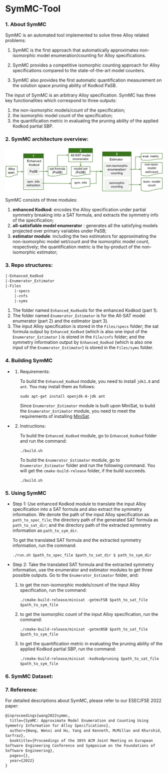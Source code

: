 # SymMC-Tool

### 1. About SymMC

SymMC is an automated tool implemented to solve three Alloy related problems:  

1) SymMC is the first approach that automatically approximates non-isomorphic model enumeration/counting for Alloy specifications. 

2) SymMC provides a competitive isomorphic counting approach for Alloy specifications compared to the state-of-the-art model counters.

3) SymMC also provides the first automatic quantification measurement on the solution space pruning ability of Kodkod PaSB. 

The input of SymMC is an arbitrary Alloy specification. SymMC has three key functionalities which correspond to three outputs: 

1) the non-isomorphic models/count of the specification;
2) the isomorphic model count of the specification;
3) the quantification metric in evaluating the pruning ability of the applied Kodkod partial SBP.

### 2. SymMC architecture overview:

![SymMC overview](./images/overview.jpg)

SymMC consists of three modules: 

1) **enhanced Kodkod**: encodes the Alloy specification under partial symmetry breaking into a SAT formula, and extracts the symmetry info of the specification; 
2) **all-satisfiable model enumerator** : generates all the satisfying models projected over primary variables under PaSB; 
3) **estimator module**: including the two estimators for approximating the non-isomorphic model set/count and the isomorphic model count, respectively; the quantification metric is the by-product of the non-isomorphic estimator;

### 3. Repo structures:

```
|-Enhanced_Kodkod
|-Enumerator_Estimator
|-Files
	|-specs
	|-cnfs
	|-syms
```

1. The folder named `Enhanced_Kodkod`is for the enhanced Kodkod (part 1).
2. The folder named `Enumerator_Estimator` is for the All-SAT model enumerator (part 2) and the estimator (part 3).
3. The input Alloy specification is stored in the `Files/specs` folder; the sat formula output by `Enhanced_Kodkod` (which is also one input of the `Enumerator_Estimator` ) is stored in the `File/cnfs` folder; and the symmetry information output by `Enhanced_Kodkod` (which is also one input of the  `Enumerator_Estimator`) is stored in the `Files/syms` folder. 


### 4. Building SymMC

- 1. Requirements:

     To build the `Enhanced_Kodkod` module, you need to install `jdk1.8` and `ant`. You may install them as follows:

     ``````
     sudo apt-get install openjdk-8-jdk ant
     ``````

     Since `Enumerator_Estimator` module is built upon MiniSat, to build the `Enumerator_Estimator` module, you need to meet the requirements of installing [MiniSat](https://github.com/niklasso/minisat). 

- 2. Instructions:

     To build the `Enhanced_Kodkod` module, go to `Enhanced_Kodkod` folder and run the command:

     ``````
     ./build.sh
     ``````
     
     To build the `Enumerator_Estimator` module, go to `Enumerator_Estimator` folder and run the following command. You will get the `cmake-build-release` folder, if the build succeeds.
     
     ``````
     ./build.sh
     ``````

### 5. Using SymMC

- Step 1: Use enhanced Kodkod module to translate the input Alloy specification into a SAT formula and also extract the symmetry information. We denote the path of the input Alloy specification as `path_to_spec_file`; the directory path of the generated SAT formula as `path_to_sat_dir`; and the directory path of the extracted symmetry information as `path_to_sym_dir`.

  To get the translated SAT formula and the extracted symmetry information, run the command:

  ```
  ./run.sh $path_to_spec_file $path_to_sat_dir $ path_to_sym_dir

- Step 2: Take the translated SAT formula and the extracted symmetry information, use the enumerator and estimator modules to get three possible outputs. Go to the `Enumerator_Estimator` folder, and:

  1. to get the non-isomorphic models/count of the input Alloy specification, run the command:

     ``````
     ./cmake-build-release/minisat -getmcFSB $path_to_sat_file $path_to_sym_file
  
  2. to get the isomorphic count of the input Alloy specification, run the command:
  
     ``````
     ./cmake-build-release/minisat -getmcNSB $path_to_sat_file $path_to_sym_file

  3. to get the quantification metric in evaluating the pruning ability of the applied Kodkod partial SBP, run the command:
  
     ``````
     ./cmake-build-release/minisat -kodkodpruning $path_to_sat_file $path_to_sym_file
     ``````

### 6. SymMC Dataset:

### 7. Reference:

For detailed descriptions about SymMC, please refer to our ESEC/FSE 2022 paper:

```
@inproceedings{wang2022symmc,
  title={SymMC: Approximate Model Enumeration and Counting Using Symmetry Information for Alloy Specifications},
  author={Wang, Wenxi and Hu, Yang and Kenneth, McMillan and Khurshid, Sarfraz},
  booktitle={Proceedings of the 30th ACM Joint Meeting on European Software Engineering Conference and Symposium on the Foundations of Software Engineering},
  pages={},
  year={2022}
}
```

